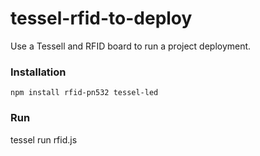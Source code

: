 # tessel-rfid-to-deploy
Use a Tessell and RFID board to run a project deployment.

### Installation
    
    npm install rfid-pn532 tessel-led


### Run
   tessel run rfid.js
   
